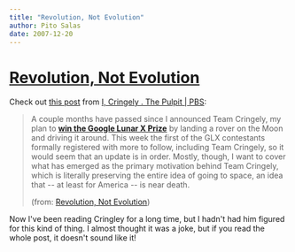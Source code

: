 ```yaml
---
title: "Revolution, Not Evolution"
author: Pito Salas
date: 2007-12-20
---
```

# [Revolution, Not Evolution](None)




Check out [this
post](<http://www.pbs.org/cringely/pulpit/2007/pulpit_20071214_003618.html>)
from [I, Cringely . The Pulpit | PBS](<http://www.pbs.org/cringely/pulpit/>):

> A couple months have passed since I announced Team Cringely, my plan to
> [**win the Google Lunar X Prize**](<http://www.googlelunarxprize.org/>) by
> landing a rover on the Moon and driving it around. This week the first of
> the GLX contestants formally registered with more to follow, including Team
> Cringely, so it would seem that an update is in order. Mostly, though, I
> want to cover what has emerged as the primary motivation behind Team
> Cringely, which is literally preserving the entire idea of going to space,
> an idea that -- at least for America -- is near death.
>
> (from: [Revolution, Not
> Evolution](<http://www.pbs.org/cringely/pulpit/2007/pulpit_20071214_003618.html>))

Now I've been reading Cringley for a long time, but I hadn't had him figured
for this kind of thing. I almost thought it was a joke, but if you read the
whole post, it doesn't sound like it!


